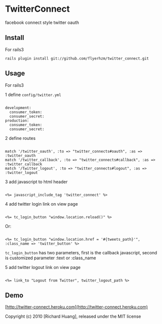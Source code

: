 # TwitterConnect

facebook connect style twitter oauth

## Install

For rails3
<pre><code>rails plugin install git://github.com/flyerhzm/twitter_connect.git</code></pre>

## Usage

For rails3

1 define <code>config/twitter.yml</code>
<pre><code>
development:
  consumer_token: 
  consumer_secret: 
production:
  consumer_token: 
  consumer_secret: 
</code></pre>

2 define routes
<pre><code>
match '/twitter_oauth', :to => "twitter_connects#oauth", :as => :twitter_oauth
match '/twitter_callback', :to => "twitter_connects#callback", :as => :twitter_callback
match '/twitter_logout', :to => "twitter_connects#logout", :as => :twitter_logout
</code></pre>

3 add javascript to html header
<pre><code>
<%= javascript_include_tag 'twitter_connect' %>
</code></pre>

4 add twitter login link on view page
<pre><code>
<%= tc_login_button "window.location.reload()" %>
</code></pre>
Or:
<pre><code>
<%= tc_login_button "window.location.href = '#{tweets_path}'", :class_name => 'twitter_button' %>
</code></pre>
<code>tc_login_button</code> has two parameters, first is the callback javascript, second is customized parameter :text or :class_name

5 add twitter logout link on view page
<pre><code>
<%= link_to "Logout from Twitter", twitter_logout_path %>
</code></pre>

## Demo

[http://twitter-connect.heroku.com](http://twitter-connect.heroku.com)


Copyright (c) 2010 [Richard Huang], released under the MIT license
